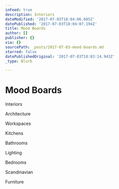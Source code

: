 ```yaml
---
inFeed: true
description: Interiors
dateModified: '2017-07-03T18:04:06.605Z'
datePublished: '2017-07-03T18:04:07.194Z'
title: Mood Boards
author: []
publisher: {}
via: {}
sourcePath: _posts/2017-07-03-mood-boards.md
starred: false
datePublishedOriginal: '2017-07-03T18:03:14.943Z'
_type: Blurb

---
```

# Mood Boards

Interiors

Architecture

Workspaces 

Kitchens

Bathrooms

Lighting

Bedrooms

Scandinavian 

Furniture